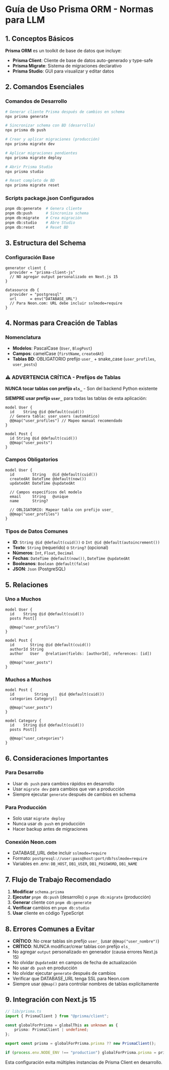 # Guía de Uso Prisma ORM - Normas para LLM

## 1. Conceptos Básicos

**Prisma ORM** es un toolkit de base de datos que incluye:

- **Prisma Client**: Cliente de base de datos auto-generado y type-safe
- **Prisma Migrate**: Sistema de migraciones declarativo
- **Prisma Studio**: GUI para visualizar y editar datos

## 2. Comandos Esenciales

### Comandos de Desarrollo

```bash
# Generar cliente Prisma después de cambios en schema
npx prisma generate

# Sincronizar schema con BD (desarrollo)
npx prisma db push

# Crear y aplicar migraciones (producción)
npx prisma migrate dev

# Aplicar migraciones pendientes
npx prisma migrate deploy

# Abrir Prisma Studio
npx prisma studio

# Reset completo de BD
npx prisma migrate reset
```

### Scripts package.json Configurados

```bash
pnpm db:generate  # Genera cliente
pnpm db:push      # Sincroniza schema
pnpm db:migrate   # Crea migración
pnpm db:studio    # Abre Studio
pnpm db:reset     # Reset BD
```

## 3. Estructura del Schema

### Configuración Base

```prisma
generator client {
  provider = "prisma-client-js"
  // NO agregar output personalizado en Next.js 15
}

datasource db {
  provider = "postgresql"
  url      = env("DATABASE_URL")
  // Para Neon.com: URL debe incluir sslmode=require
}
```

## 4. Normas para Creación de Tablas

### Nomenclatura

- **Modelos**: PascalCase (`User`, `BlogPost`)
- **Campos**: camelCase (`firstName`, `createdAt`)
- **Tablas BD**: OBLIGATORIO prefijo `user_` + snake_case (`user_profiles`, `user_posts`)

### ⚠️ ADVERTENCIA CRÍTICA - Prefijos de Tablas

**NUNCA tocar tablas con prefijo `els_`** - Son del backend Python existente

**SIEMPRE usar prefijo `user_`** para todas las tablas de esta aplicación:

```prisma
model User {
  id    String @id @default(cuid())
  // Genera tabla: user_users (automático)
  @@map("user_profiles") // Mapeo manual recomendado
}

model Post {
  id String @id @default(cuid())
  @@map("user_posts")
}
```

### Campos Obligatorios

```prisma
model User {
  id        String   @id @default(cuid())
  createdAt DateTime @default(now())
  updatedAt DateTime @updatedAt

  // Campos específicos del modelo
  email     String   @unique
  name      String?

  // OBLIGATORIO: Mapear tabla con prefijo user_
  @@map("user_profiles")
}
```

### Tipos de Datos Comunes

- **ID**: `String @id @default(cuid())` o `Int @id @default(autoincrement())`
- **Texto**: `String` (requerido) o `String?` (opcional)
- **Números**: `Int`, `Float`, `Decimal`
- **Fechas**: `DateTime @default(now())`, `DateTime @updatedAt`
- **Booleanos**: `Boolean @default(false)`
- **JSON**: `Json` (PostgreSQL)

## 5. Relaciones

### Uno a Muchos

```prisma
model User {
  id    String @id @default(cuid())
  posts Post[]

  @@map("user_profiles")
}

model Post {
  id       String @id @default(cuid())
  authorId String
  author   User   @relation(fields: [authorId], references: [id])

  @@map("user_posts")
}
```

### Muchos a Muchos

```prisma
model Post {
  id         String     @id @default(cuid())
  categories Category[]

  @@map("user_posts")
}

model Category {
  id    String @id @default(cuid())
  posts Post[]

  @@map("user_categories")
}
```

## 6. Consideraciones Importantes

### Para Desarrollo

- Usar `db push` para cambios rápidos en desarrollo
- Usar `migrate dev` para cambios que van a producción
- Siempre ejecutar `generate` después de cambios en schema

### Para Producción

- Solo usar `migrate deploy`
- Nunca usar `db push` en producción
- Hacer backup antes de migraciones

### Conexión Neon.com

- DATABASE_URL debe incluir `sslmode=require`
- Formato: `postgresql://user:pass@host:port/db?sslmode=require`
- Variables en .env: `DB_HOST`, `DB1_USER`, `DB1_PASSWORD`, `DB1_NAME`

## 7. Flujo de Trabajo Recomendado

1. **Modificar** `schema.prisma`
2. **Ejecutar** `pnpm db:push` (desarrollo) o `pnpm db:migrate` (producción)
3. **Generar** cliente con `pnpm db:generate`
4. **Verificar** cambios en `pnpm db:studio`
5. **Usar** cliente en código TypeScript

## 8. Errores Comunes a Evitar

- **CRÍTICO**: No crear tablas sin prefijo `user_` (usar `@@map("user_nombre")`)
- **CRÍTICO**: NUNCA modificar/crear tablas con prefijo `els_`
- No agregar `output` personalizado en generador (causa errores Next.js 15)
- No olvidar `@updatedAt` en campos de fecha de actualización
- No usar `db push` en producción
- No olvidar ejecutar `generate` después de cambios
- Verificar que DATABASE_URL tenga SSL para Neon.com
- Siempre usar `@@map()` para controlar nombres de tablas explícitamente

## 9. Integración con Next.js 15

```typescript
// lib/prisma.ts
import { PrismaClient } from "@prisma/client";

const globalForPrisma = globalThis as unknown as {
	prisma: PrismaClient | undefined;
};

export const prisma = globalForPrisma.prisma ?? new PrismaClient();

if (process.env.NODE_ENV !== "production") globalForPrisma.prisma = prisma;
```

Esta configuración evita múltiples instancias de Prisma Client en desarrollo.
